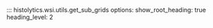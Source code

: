 ::: histolytics.wsi.utils.get_sub_grids
    options:
      show_root_heading: true
      heading_level: 2
